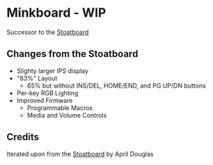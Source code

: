 # Minkboard - WIP
Successor to the [Stoatboard](https://github.com/MaprilBear/Stoatboard)

## Changes from the Stoatboard
- Slighty larger IPS display
- "63%" Layout
  - 65% but without INS/DEL, HOME/END, and PG UP/DN buttons
- Per-key RGB Lighting
- Improved Firmware
  - Programmable Macros
  - Media and Volume Controls

## Credits
Iterated upon from the [Stoatboard](https://github.com/MaprilBear/Stoatboard) by April Douglas
